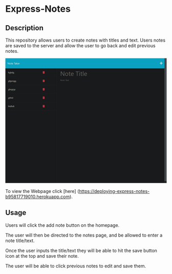 # Express-Notes

## Description
This repository allows users to create notes with titles and text.  Users notes are saved to the server and allow the user to go back and edit previous notes.

![finalproduct](./public/assets/images/webpage-screenshot.png)

To view the Webpage click [here] (https://deploying-express-notes-b95817719010.herokuapp.com).

## Usage
Users will click the add note button on the homepage.

The user will then be directed to the notes page, and be allowed to enter a note title/text.

Once the user inputs the title/text they will be able to hit the save button icon at the top and save their note.

The user will be able to click previous notes to edit and save them.